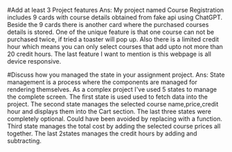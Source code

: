 #Add at least 3 Project features
Ans: My project named Course Registration includes 9 cards with course details
obtained from fake api using ChatGPT. Beside the 9 cards there is another card
where the purchased courses details is stored. One of the unique feature is that
one course can not be purchased twice, if tried a toaster will pop up. Also there
is a limited credit hour which means you can only select courses that add upto
not more than 20 credit hours. The last feature I want to mention is this webpage
is all device responsive.

#Discuss how you managed the state in your assignment project.
Ans: State management is a process where the components are managed for rendering themselves.
As a complex project I've used 5 states to manage the complete screen.
The first state is used used to fetch data into the project.
The second state manages the selected course name,price,credit hour and displays them into the Cart section. The last three states were completely optional. Could have been avoided by replacing with a function. Third state manages the total cost by adding the selected course prices all together. The last 2states manages the credit hours by adding and subtracting.
